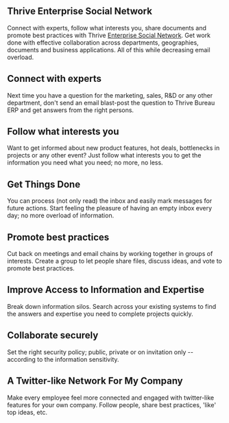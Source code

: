 Thrive Enterprise Social Network
------------------------------

Connect with experts, follow what interests you, share documents and promote
best practices with Thrive <a href="https://www.ThriveERP.com/app/discuss">Enterprise Social Network</a>. Get work done with
effective collaboration across departments, geographies, documents and business
applications. All of this while decreasing email overload.

Connect with experts
--------------------

Next time you have a question for the marketing, sales, R&D or any other
department, don't send an email blast-post the question to Thrive Bureau ERP and get answers
from the right persons.

Follow what interests you
-------------------------

Want to get informed about new product features, hot deals, bottlenecks in
projects or any other event? Just follow what interests you to get the
information you need what you need; no more, no less.

Get Things Done
---------------

You can process (not only read) the inbox and easily mark messages for future
actions. Start feeling the pleasure of having an empty inbox every day; no more
overload of information.

Promote best practices
----------------------

Cut back on meetings and email chains by working together in groups of
interests. Create a group to let people share files, discuss ideas, and vote to
promote best practices.

Improve Access to Information and Expertise
-------------------------------------------

Break down information silos. Search across your existing systems to find the
answers and expertise you need to complete projects quickly.

Collaborate securely
--------------------

Set the right security policy; public, private or on invitation only --
according to the information sensitivity.

A Twitter-like Network For My Company
---------------------------------------

Make every employee feel more connected and engaged with twitter-like features
for your own company. Follow people, share best practices, 'like' top ideas,
etc.
